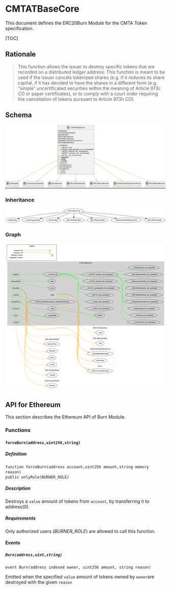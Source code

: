 # CMTATBaseCore

This document defines the ERC20Burn Module for the CMTA Token specification.

[TOC]



## Rationale

> This function allows the issuer to destroy specific tokens that are recorded on a distributed ledger address. This function is meant to be used if the issuer cancels tokenized shares (e.g. if it reduces its share capital, if it has decided to have the shares in a different form (e.g. “simple” uncertificated securities within the meaning of Article 973c CO or paper certificates), or to comply with a court order requiring the cancellation of tokens pursuant to Article 973h CO).

## Schema

![CMTATBaseCore](../schema/uml/CMTATBaseCore.png)

### Inheritance

![surya_inheritance_BurnModule.sol](../schema/surya_inheritance/surya_inheritance_CMTATBaseCore.sol.png)



### Graph

![surya_graph_CMTATBaseCoreModule.sol](../schema/surya_graph/surya_graph_CMTATBaseCore.sol.png)

## API for Ethereum

This section describes the Ethereum API of Burn Module.

### Functions

#### `forceBurn(address,uint256,string)`

##### Definition

```solidity
function forceBurn(address account,uint256 amount,string memory reason) 
public onlyRole(BURNER_ROLE)
```

##### Description

Destroys a `value` amount of tokens from `account`, by transferring it to address(0).

##### Requirements

Only authorized users (*BURNER_ROLE*) are allowed to call this function.

#### Events

##### `Burn(address,uint,string)`

```solidity
event Burn(address indexed owner, uint256 amount, string reason)
```

Emitted when the specified `value` amount of tokens owned by `owner`are destroyed with the given `reason`

​    
